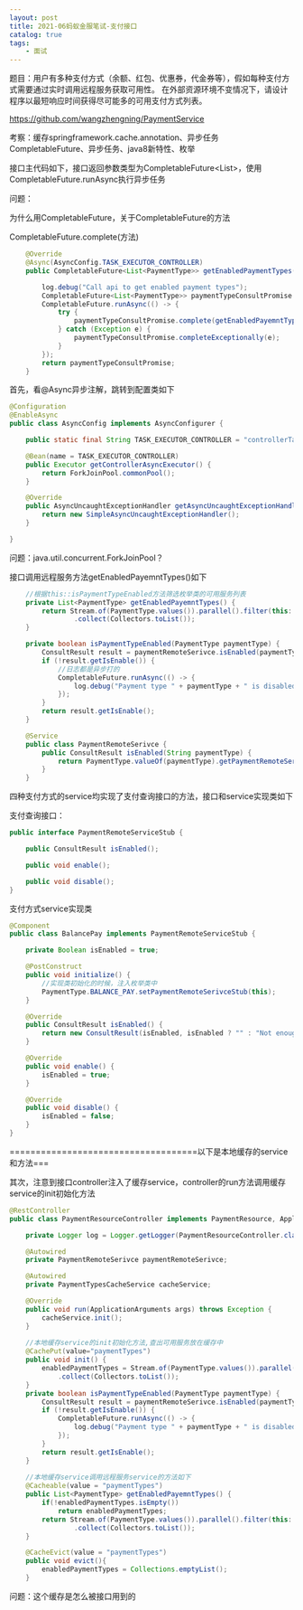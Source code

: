 ```yaml
---
layout: post
title: 2021-06蚂蚁金服笔试-支付接口
catalog: true
tags:
    - 面试
---
```




题目：用户有多种支付方式（余额、红包、优惠券，代金券等），假如每种支付方式需要通过实时调用远程服务获取可用性。
在外部资源环境不变情况下，请设计程序以最短响应时间获得尽可能多的可用支付方式列表。

https://github.com/wangzhengning/PaymentService

考察：缓存springframework.cache.annotation、异步任务CompletableFuture、异步任务、java8新特性、枚举



接口主代码如下，接口返回参数类型为CompletableFuture<List<PaymentType>>，使用CompletableFuture.runAsync执行异步任务

问题：

为什么用CompletableFuture，关于CompletableFuture的方法

CompletableFuture.complete(方法)

```java
    @Override
    @Async(AsyncConfig.TASK_EXECUTOR_CONTROLLER)
    public CompletableFuture<List<PaymentType>> getEnabledPaymentTypes() {

        log.debug("Call api to get enabled payment types");
        CompletableFuture<List<PaymentType>> paymentTypeConsultPromise = new CompletableFuture<>();
        CompletableFuture.runAsync(() -> {
            try {
                paymentTypeConsultPromise.complete(getEnabledPayemntTypes());
            } catch (Exception e) {
                paymentTypeConsultPromise.completeExceptionally(e);
            }
        });
        return paymentTypeConsultPromise;
    }
```

首先，看@Async异步注解，跳转到配置类如下

```java
@Configuration
@EnableAsync
public class AsyncConfig implements AsyncConfigurer {

    public static final String TASK_EXECUTOR_CONTROLLER = "controllerTaskExecutor";

    @Bean(name = TASK_EXECUTOR_CONTROLLER)
    public Executor getControllerAsyncExecutor() {
        return ForkJoinPool.commonPool();
    }

    @Override
    public AsyncUncaughtExceptionHandler getAsyncUncaughtExceptionHandler() {
        return new SimpleAsyncUncaughtExceptionHandler();
    }

}
```

问题：java.util.concurrent.ForkJoinPool？

接口调用远程服务方法getEnabledPayemntTypes()如下

```java
    //根据this::isPaymentTypeEnabled方法筛选枚举类的可用服务列表
	private List<PaymentType> getEnabledPayemntTypes() {
        return Stream.of(PaymentType.values()).parallel().filter(this::isPaymentTypeEnabled)
                .collect(Collectors.toList());
    }

    private boolean isPaymentTypeEnabled(PaymentType paymentType) {
        ConsultResult result = paymentRemoteSerivce.isEnabled(paymentType.toString());
        if (!result.getIsEnable()) {
            //日志都是异步打的
            CompletableFuture.runAsync(() -> {
                log.debug("Payment type " + paymentType + " is disabled with error code " + result.getErrorCode());
            });
        }
        return result.getIsEnable();
    }

    @Service
    public class PaymentRemoteSerivce {
        public ConsultResult isEnabled(String paymentType) {
            return PaymentType.valueOf(paymentType).getPaymentRemoteSerivceStub().isEnabled();
        }
    }
```



四种支付方式的service均实现了支付查询接口的方法，接口和service实现类如下

支付查询接口：

```java
public interface PaymentRemoteServiceStub {

    public ConsultResult isEnabled();

    public void enable();

    public void disable();
}
```

支付方式service实现类

```java
@Component
public class BalancePay implements PaymentRemoteServiceStub {

    private Boolean isEnabled = true;

    @PostConstruct
    public void initialize() {
        //实现类初始化的时候，注入枚举类中
        PaymentType.BALANCE_PAY.setPaymentRemoteSerivceStub(this);
    }

    @Override
    public ConsultResult isEnabled() {
        return new ConsultResult(isEnabled, isEnabled ? "" : "Not enough balance");
    }

    @Override
    public void enable() {
        isEnabled = true;
    }

    @Override
    public void disable() {
        isEnabled = false;
    }
}
```

====================================以下是本地缓存的service和方法===

其次，注意到接口controller注入了缓存service，controller的run方法调用缓存service的init初始化方法

```java
@RestController
public class PaymentResourceController implements PaymentResource, ApplicationRunner {

    private Logger log = Logger.getLogger(PaymentResourceController.class);

    @Autowired
    private PaymentRemoteSerivce paymentRemoteSerivce;

    @Autowired
    private PaymentTypesCacheService cacheService;

    @Override
    public void run(ApplicationArguments args) throws Exception {
        cacheService.init();
    }
    
    //本地缓存service的init初始化方法,查出可用服务放在缓存中
    @CachePut(value="paymentTypes")
    public void init() {
        enabledPaymentTypes = Stream.of(PaymentType.values()).parallel().filter(this::isPaymentTypeEnabled)
            .collect(Collectors.toList());
    }
    private boolean isPaymentTypeEnabled(PaymentType paymentType) {
        ConsultResult result = paymentRemoteSerivce.isEnabled(paymentType.toString());
        if (!result.getIsEnable()) {
            CompletableFuture.runAsync(() -> {
                log.debug("Payment type " + paymentType + " is disabled with error code " + result.getErrorCode());
            });
        }
        return result.getIsEnable();
    }
    
    //本地缓存service调用远程服务service的方法如下
    @Cacheable(value = "paymentTypes")
    public List<PaymentType> getEnabledPayemntTypes() {
        if(!enabledPaymentTypes.isEmpty())
            return enabledPaymentTypes;
        return Stream.of(PaymentType.values()).parallel().filter(this::isPaymentTypeEnabled)
                .collect(Collectors.toList());
    }

    @CacheEvict(value = "paymentTypes")
    public void evict(){
        enabledPaymentTypes = Collections.emptyList();
    }
```

问题：这个缓存是怎么被接口用到的



